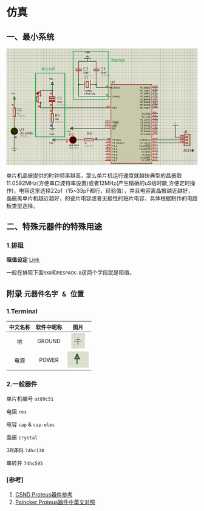 # 仿真

## 一、最小系统

 ![51单片机的最小系统](仿真.assets/20170211170127398.png)

​	单片机晶振提供的时钟频率越高，那么单片机运行速度就越快典型的晶振取11.0592MHz(方便串口波特率设置)或者12MHz(产生精确的uS级时歇,方便定时操作)，电容这里选择22pf（15~33pF都行，经验值），并且电容离晶振越近越好，晶振离单片机越近越好，的瓷片电容或者无极性的贴片电容，具体根据制作的电路板类型选择。



## 二、特殊元器件的特殊用途

### 1.排阻

**阻值设定** [Link](https://zhidao.baidu.com/question/1758196697456202468.html)

一般在排阻下面`RX8`和`RESPACK-8`这两个字段就是阻值。




## 附录 `元器件名字 & 位置`

### 1.Terminal

| 中文名称 | 软件中昵称 |                             图片                             |
| :------: | :--------: | :----------------------------------------------------------: |
|    地    |   GROUND   | <img src="仿真.assets/image-20191125195257098.png" alt="image-20191125195257098" style="zoom:25%;" /> |
|   电源   |   POWER    | <img src="仿真.assets/image-20191125195454508.png" alt="image-20191125195454508" style="zoom:25%;" /> |

### 2.一般器件

单片机编号  `at89c51`

电阻 `res`

电容 `cap` & `cap-elec`

晶振 `crystal`

38译码 `74hc138`

串转并 `74hc595`

### [参考]

1. [CSND Proteus器件参考]( https://blog.csdn.net/xpx1995/article/details/79031481 )
2. [Paincker Proteus器件中英文对照]( http://www.paincker.com/proteus-component )

